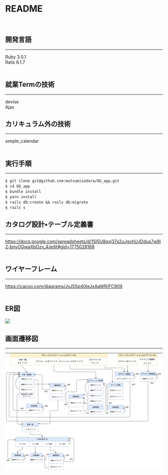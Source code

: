 # README
<br>

## 開発言語
---
Ruby 3.0.1<br>
Rails 6.1.7  
</br>

## 就業Termの技術
---
devise<br>
Ajax
</br>

## カリキュラム外の技術
---
simple_calendar
<br></br>

## 実行手順
---
`$ git clone git@github.com:mutsumisadara/OG_app.git`<br>
`$ cd OG_app`<br>
`$ bundle install`<br>
`$ yarn install`<br>
`$ rails db:create && rails db:migrate`<br>
`$ rails s`</br>

## カタログ設計•テーブル定義書
---
https://docs.google.com/spreadsheets/d/1Sl5U8qxj37s2uJgvhUJDdus7w9l2-bnvOGwaXbOzy_4/edit#gid=1775028168<br></br>

## ワイヤーフレーム
---
https://cacoo.com/diagrams/JvJ5Sp40IeJxAaWR/FC909
<br></br>

## ER図
![](https://github.com/mutsumisadara/OG_app/blob/main/pics/ER%E5%9B%B33.png)
</br>

## 画面遷移図
---
![](https://github.com/mutsumisadara/OG_app/blob/main/pics/%E7%94%BB%E9%9D%A2%E9%81%B7%E7%A7%BB%E5%9B%B3.png)